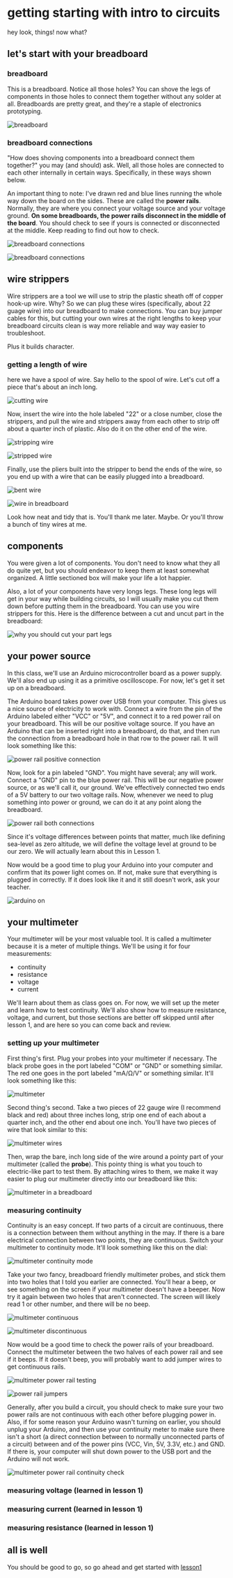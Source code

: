# getting starting with intro to circuits
hey look, things! now what?

## let's start with your breadboard

### breadboard
This is a breadboard. Notice all those holes? You can shove the legs of components in those holes to connect them together without any solder at all. Breadboards are pretty great, and they're a staple of electronics prototyping.

![breadboard](bare_breadboard.png "this doesn't look like bread at all")

### breadboard connections
"How does shoving components into a breadboard connect them together?" you may (and should) ask. Well, all those holes are connected to each other internally in certain ways. Specifically, in these ways shown below.

An important thing to note: I've drawn red and blue lines running the whole way down the board on the sides. These are called the **power rails**. Normally, they are where you connect your voltage source and your voltage ground. **On some breadboards, the power rails disconnect in the middle of the board**. You should check to see if yours is connected or disconnected at the middle. Keep reading to find out how to check.

![breadboard connections](breadboard_connections.png "still not seeing bread here man")

![breadboard connections](breadboard_connections_split-pwr.png "seriously, though, this is the most annoying problem with your circuit to find out")

## wire strippers
Wire strippers are a tool we will use to strip the plastic sheath off of copper hook-up wire. Why? So we can plug these wires (specifically, about 22 guage wire) into our breadboard to make connections. You can buy jumper cables for this, but cutting your own wires at the right lengths to keep your breadboard circuits clean is way more reliable and way way easier to troubleshoot.

Plus it builds character.

### getting a length of wire
here we have a spool of wire. Say hello to the spool of wire. Let's cut off a piece that's about an inch long.

![cutting wire](wire_cut.jpg "rocket science")

Now, insert the wire into the hole labeled "22" or a close number, close the strippers, and pull the wire and strippers away from each other to strip off about a quarter inch of plastic. Also do it on the other end of the wire.

![stripping wire](wire_strip.jpg "not bourbon street")

![stripped wire](wire_post-strip "nor, weirdly enough, Christina Aguilera")

Finally, use the pliers built into the stripper to bend the ends of the wire, so you end up with a wire that can be easily plugged into a breadboard.

![bent wire](wire_bent.jpg "yup, it's wire")

![wire in breadboard](wire_breadboard.jpg "yup, it's in the breadboard")

Look how neat and tidy that is. You'll thank me later. Maybe. Or you'll throw a bunch of tiny wires at me.

## components
You were given a lot of components. You don't need to know what they all do quite yet, but you should endeavor to keep them at least somewhat organized. A little sectioned box will make your life a lot happier.

Also, a lot of your components have very longs legs. These long legs will get in your way while building circuits, so I will usually make you cut them down before putting them in the breadboard. You can use you wire strippers for this. Here is the difference between a cut and uncut part in the breadboard:

![why you should cut your part legs](parts_legs.jpg "cut it out")

## your power source
In this class, we'll use an Arduino microcontroller board as a power supply. We'll also end up using it as a primitive oscilloscope. For now, let's get it set up on a breadboard.

The Arduino board takes power over USB from your computer. This gives us a nice source of electricity to work with. Connect a wire from the pin of the Arduino labeled either "VCC" or "5V", and connect it to a red power rail on your breadboard. This will be our positive voltage source. If you have an Arduino that can be inserted right into a breadboard, do that, and then run the connection from a breadboard hole in that row to the power rail. It will look something like this:

![power rail positive connection](rail_positive.jpg "Be positive")

Now, look for a pin labeled "GND". You might have several; any will work. Connect a "GND" pin to the blue power rail. This will be our negative power source, or as we'll call it, our ground. We've effectively connected two ends of a 5V battery to our two voltage rails. Now, whenever we need to plug something into power or ground, we can do it at any point along the breadboard.

![power rail both connections](rail_positive.jpg "Be positive and negative simultaneously")

Since it's voltage differences between points that matter, much like defining sea-level as zero altitude, we will define the voltage level at ground to be our zero. We will actually learn about this in Lesson 1.

Now would be a good time to plug your Arduino into your computer and confirm that its power light comes on. If not, make sure that everything is plugged in correctly. If it does look like it and it still doesn't work, ask your teacher.

![arduino on](arduino_on.jpg "it's on like Donkey Kong")

## your multimeter
Your multimeter will be your most valuable tool. It is called a multimeter because it is a meter of multiple things. We'll be using it for four measurements:

* continuity
* resistance
* voltage
* current

We'll learn about them as class goes on. For now, we will set up the meter and learn how to test continuity. We'll also show how to measure resistance, voltage, and current, but those sections are better off skipped until after lesson 1, and are here so you can come back and review.

### setting up your multimeter
First thing's first. Plug your probes into your multimeter if necessary. The black probe goes in the port labeled "COM" or "GND" or something similar. The red one goes in the port labeled "mA/Ω/V" or something similar. It'll look something like this:

![multimeter](multimeter.jpg "probe jacks of all trade")

Second thing's second. Take a two pieces of 22 gauge wire (I recommend black and red) about three inches long, strip one end of each about a quarter inch, and the other end about one inch. You'll have two pieces of wire that look similar to this:

![multimeter wires](multimeter_wires.jpg "not spaghetti")

Then, wrap the bare, inch long side of the wire around a pointy part of your multimeter (called the **probe**). This pointy thing is what you touch to electric-like part to test them. By attaching wires to them, we make it way easier to plug our multimeter directly into our breadboard like this:

![multimeter in a breadboard](multimeter_in-bread.jpg "shoving probes into holes")

### measuring continuity
Continuity is an easy concept. If two parts of a circuit are continuous, there is a connection between them without anything in the may. If there is a bare electrical connection between two points, they are continuous. Switch your multimeter to continuity mode. It'll look something like this on the dial:

![multimeter continuity mode](multimeter_continuity.jpg "some continuity pun; there's gotta be at least one")

Take your two fancy, breadboard friendly multimeter probes, and stick them into two holes that I told you earlier are connected. You'll hear a beep, or see something on the screen if your multimeter doesn't have a beeper. Now try it again between two holes that aren't connected. The screen will likely read 1 or other number, and there will be no beep.

![multimeter continuous](multimeter_continuous.jpg "I'm going to continue writing these captions")

![multimeter discontinuous](multimeter_discontinuous.jpg "I will discontinue when I get bored")

Now would be a good time to check the power rails of your breadboard. Connect the multimeter between the two halves of each power rail and see if it beeps. If it doesn't beep, you will probably want to add jumper wires to get continuous rails.

![multimeter power rail testing](multimeter_rail-test.jpg "I got the power")

![power rail jumpers](rail_jumpers.jpg "Don't pee on the third rail")

Generally, after you build a circuit, you should check to make sure your two power rails are not continuous with each other before plugging power in. Also, if for some reason your Arduino wasn't turning on earlier, you should unplug your Arduino, and then use your continuity meter to make sure there isn't a short (a direct connection between to normally unconnected parts of a circuit) between and of the power pins (VCC, Vin, 5V, 3.3V, etc.) and GND. If there is, your computer will shut down power to the USB port and the Arduino will not work.

![multimeter power rail continuity check](multimeter_rail-test-2.jpg "seriously though, power should never be directly connected to ground")

### measuring voltage (learned in lesson 1)

### measuring current (learned in lesson 1)

### measuring resistance (learned in lesson 1)

## all is well
You should be good to go, so go ahead and get started with [lesson1](../lesson1)